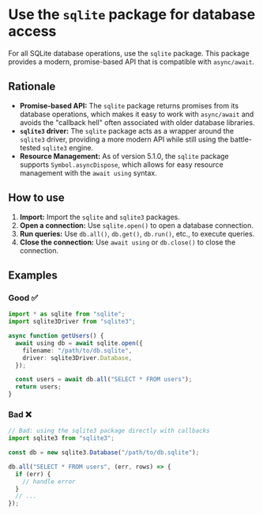 # Use the `sqlite` package for database access

For all SQLite database operations, use the `sqlite` package. This package provides a modern, promise-based API that is compatible with `async/await`.

## Rationale

- **Promise-based API:** The `sqlite` package returns promises from its database operations, which makes it easy to work with `async/await` and avoids the "callback hell" often associated with older database libraries.
- **`sqlite3` driver:** The `sqlite` package acts as a wrapper around the `sqlite3` driver, providing a more modern API while still using the battle-tested `sqlite3` engine.
- **Resource Management:** As of version 5.1.0, the `sqlite` package supports `Symbol.asyncDispose`, which allows for easy resource management with the `await using` syntax.

## How to use

1.  **Import:** Import the `sqlite` and `sqlite3` packages.
2.  **Open a connection:** Use `sqlite.open()` to open a database connection.
3.  **Run queries:** Use `db.all()`, `db.get()`, `db.run()`, etc., to execute queries.
4.  **Close the connection:** Use `await using` or `db.close()` to close the connection.

## Examples

### Good ✅

```typescript
import * as sqlite from "sqlite";
import sqlite3Driver from "sqlite3";

async function getUsers() {
  await using db = await sqlite.open({
    filename: "/path/to/db.sqlite",
    driver: sqlite3Driver.Database,
  });

  const users = await db.all("SELECT * FROM users");
  return users;
}
```

### Bad ❌

```typescript
// Bad: using the sqlite3 package directly with callbacks
import sqlite3 from "sqlite3";

const db = new sqlite3.Database("/path/to/db.sqlite");

db.all("SELECT * FROM users", (err, rows) => {
  if (err) {
    // handle error
  }
  // ...
});
```
